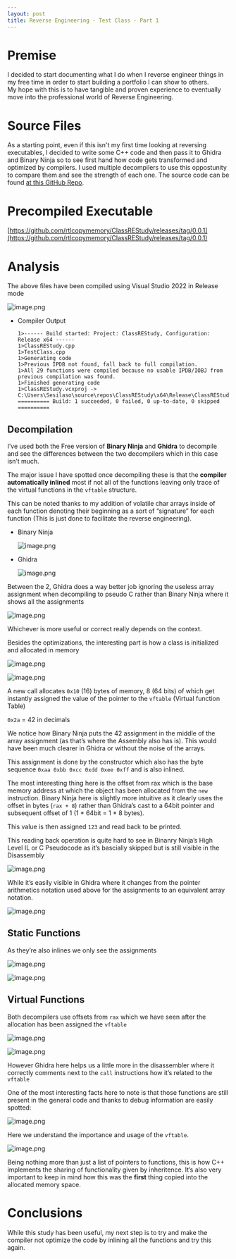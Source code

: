 ```yaml
---
layout: post
title: Reverse Engineering - Test Class - Part 1
---
```


# Premise
I decided to start documenting what I do when I reverse engineer things in my free time in order to start building a portfolio I can show to others.  
My hope with this is to have tangible and proven experience to eventually move into the professional world of Reverse Engineering.

# Source Files
As a starting point, even if this isn't my first time looking at reversing executables, I decided to write some C++ code and then pass it to Ghidra and Binary Ninja so to see first hand how code gets transformed and optimized by compilers.
I used multiple decompilers to use this oppostunity to compare them and see the strength of each one.
The source code can be found [at this GitHub Repo](https://github.com/rtlcopymemory/ClassREStudy/tree/master).

# Precompiled Executable
[https://github.com/rtlcopymemory/ClassREStudy/releases/tag/0.0.1](https://github.com/rtlcopymemory/ClassREStudy/releases/tag/0.0.1)

# Analysis
The above files have been compiled using Visual Studio 2022 in Release mode

![image.png](https://github.com/rtlcopymemory/rtlcopymemory.github.io/blob/master/images/Test1/1.png?raw=true)

- Compiler Output
    
    ```
    1>------ Build started: Project: ClassREStudy, Configuration: Release x64 ------
    1>ClassREStudy.cpp
    1>TestClass.cpp
    1>Generating code
    1>Previous IPDB not found, fall back to full compilation.
    1>All 29 functions were compiled because no usable IPDB/IOBJ from previous compilation was found.
    1>Finished generating code
    1>ClassREStudy.vcxproj -> C:\Users\Sesilaso\source\repos\ClassREStudy\x64\Release\ClassREStudy.exe
    ========== Build: 1 succeeded, 0 failed, 0 up-to-date, 0 skipped ==========
    ```
    

## Decompilation
I’ve used both the Free version of **Binary Ninja** and **Ghidra** to decompile and see the differences between the two decompilers which in this case isn’t much.

The major issue I have spotted once decompiling these is that the **compiler automatically inlined** most if not all of the functions leaving only trace of the virtual functions in the `vftable` structure.

This can be noted thanks to my addition of volatile char arrays inside of each function denoting their beginning as a sort of “signature” for each function (This is just done to facilitate the reverse engineering).

- Binary Ninja
    
    ![image.png](https://github.com/rtlcopymemory/rtlcopymemory.github.io/blob/master/images/Test1/2.png?raw=true)
    
- Ghidra
    
    ![image.png](https://github.com/rtlcopymemory/rtlcopymemory.github.io/blob/master/images/Test1/3.png?raw=true)
    

Between the 2, Ghidra does a way better job ignoring the useless array assignment when decompiling to pseudo C rather than Binary Ninja where it shows all the assignments

![image.png](https://github.com/rtlcopymemory/rtlcopymemory.github.io/blob/master/images/Test1/4.png?raw=true)

Whichever is more useful or correct really depends on the context.

Besides the optimizations, the interesting part is how a class is initialized and allocated in memory

![image.png](https://github.com/rtlcopymemory/rtlcopymemory.github.io/blob/master/images/Test1/5.png?raw=true)

![image.png](https://github.com/rtlcopymemory/rtlcopymemory.github.io/blob/master/images/Test1/6.png?raw=true)

A new call allocates `0x10` (16) bytes of memory, 8 (64 bits) of which get instantly assigned the value of the pointer to the `vftable` (Virtual function Table)

`0x2a` = 42 in decimals

We notice how Binary Ninja puts the 42 assignment in the middle of the array assignment (as that’s where the Assembly also has is). This would have been much clearer in Ghidra or without the noise of the arrays.

This assignment is done by the constructor which also has the byte sequence `0xaa 0xbb 0xcc 0xdd 0xee 0xff` and is also inlined.

The most interesting thing here is the offset from rax which is the base memory address at which the object has been allocated from the `new` instruction. Binary Ninja here is slightly more intuitive as it clearly uses the offset in bytes (`rax + 8`) rather than Ghidra’s cast to a 64bit pointer and subsequent offset of 1 (1 * 64bit = 1 * 8 bytes).

This value is then assigned `123` and read back to be printed.

This reading back operation is quite hard to see in Binanry Ninja’s High Level IL or C Pseudocode as it’s bascially skipped but is still visible in the Disassembly

![image.png](https://github.com/rtlcopymemory/rtlcopymemory.github.io/blob/master/images/Test1/7.png?raw=true)

While it’s easily visible in Ghidra where it changes from the pointer arithmetics notation used above for the assignments to an equivalent array notation.

![image.png](https://github.com/rtlcopymemory/rtlcopymemory.github.io/blob/master/images/Test1/8.png?raw=true)

## Static Functions
As they’re also inlines we only see the assignments

![image.png](https://github.com/rtlcopymemory/rtlcopymemory.github.io/blob/master/images/Test1/9.png?raw=true)

![image.png](https://github.com/rtlcopymemory/rtlcopymemory.github.io/blob/master/images/Test1/10.png?raw=true)

## Virtual Functions
Both decompilers use offsets from `rax` which we have seen after the allocation has been assigned the `vftable`

![image.png](https://github.com/rtlcopymemory/rtlcopymemory.github.io/blob/master/images/Test1/11.png?raw=true)

![image.png](https://github.com/rtlcopymemory/rtlcopymemory.github.io/blob/master/images/Test1/12.png?raw=true)

However Ghidra here helps us a little more in the disassembler where it correctly comments next to the `call` instructions how it’s related to the `vftable`

One of the most interesting facts here to note is that those functions are still present in the general code and thanks to debug information are easily spotted:

![image.png](https://github.com/rtlcopymemory/rtlcopymemory.github.io/blob/master/images/Test1/13.png?raw=true)

Here we understand the importance and usage of the `vftable`.

![image.png](https://github.com/rtlcopymemory/rtlcopymemory.github.io/blob/master/images/Test1/14.png?raw=true)

Being nothing more than just a list of pointers to functions, this is how C++ implements the sharing of functionality given by inheritence. It’s also very important to keep in mind how this was the **first** thing copied into the allocated memory space.

# Conclusions
While this study has been useful, my next step is to try and make the compiler not optimize the code by inlining all the functions and try this again.
